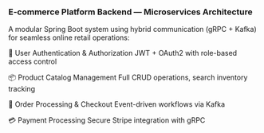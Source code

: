 ### E-commerce Platform Backend — Microservices Architecture
A modular Spring Boot system using hybrid communication (gRPC + Kafka) for seamless online retail operations:

🔐 User Authentication & Authorization
JWT + OAuth2 with role-based access control

📦 Product Catalog Management
Full CRUD operations, search inventory tracking

🛒 Order Processing & Checkout
Event-driven workflows via Kafka

💳 Payment Processing
Secure Stripe integration with gRPC
